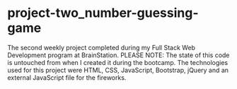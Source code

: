 # project-two_number-guessing-game 
The second weekly project completed during my Full Stack Web Development program at BrainStation. PLEASE NOTE: The state of this code is untouched from when I created it during the bootcamp. The technologies used for this project were HTML, CSS, JavaScript, Bootstrap, jQuery and an external JavaScript file for the fireworks. 
